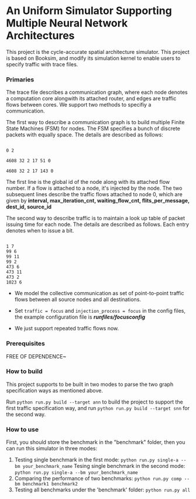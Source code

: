 # An Uniform Simulator Supporting Multiple Neural Network Architectures



This project is the cycle-accurate spatial architecture simulator. This project is based on Booksim, and modify its simulation kernel to enable users to specify traffic with trace files. 

### Primaries

The trace file describes a communication graph, where each node denotes a computation core alongwith its attached router, and edges are traffic flows between cores. We support two methods to specifiy a communication. 

The first way to describe a communication graph is to build multiple Finite State Machines (FSM) for nodes. The FSM specifies a bunch of discrete packets with equally space. The details are described as follows: 

```pseudocode

0 2

4608 32 2 17 51 0

4608 32 2 17 143 0

```

The first line is the global id of the node along with its attached flow number. If a flow is attached to a node, it's injected by the node. The two subsequent lines describe the traffic flows attached to node $0$, which are given by **interval, max_iteration_cnt, waiting_flow_cnt, flits_per_message, dest_id, source_id** 



The second way to describe traffic is to maintain a look up table of packet issuing time for each node. The details are described as follows. Each entry denotes when to issue a bit. 

```pseudocode

1 7
99 6
99 11
99 2
473 6
473 11
473 2
1023 6

```

* We model the collective communication as set of point-to-point traffic flows between all source nodes and all destinations. 

* Set `traffic = focus` and `injection_process = focus` in the config files, the example configuration file is ***runfiles/focusconfig***

* We just support repeated traffic flows now.

### Prerequisites

FREE OF DEPENDENCE~

### How to build

This project supports to be built in two modes to parse the two graph specification ways as mentioned above. 

Run `python run.py build --target ann` to build the project to support the first traffic specification way, and run `python run.py build --target snn` for the second way. 

### How to use

First, you should store the benchmark in the "benchmark" folder, then you can run this simulator in three modes: 

1. Testing single benchmark in the first mode: `python run.py single-a --bm your_benchmark_name`
   Tesing single benchmark in the second mode: `python run.py single-a --bm your_benchmark_name`
2. Comparing the performance of two benchmarks: `python run.py comp --bm benchmark1 benchmark2`
3. Testing all benchmarks under the 'benchmark' folder: `python run.py all`

